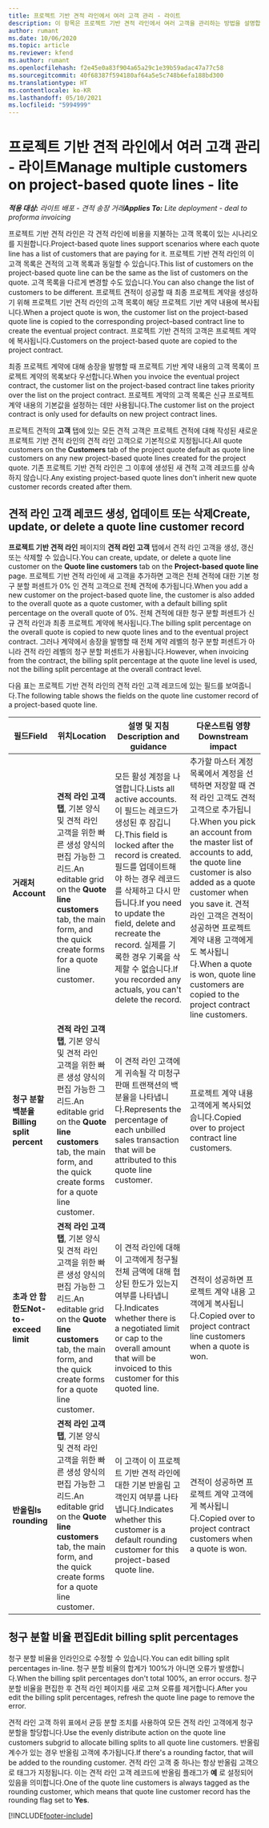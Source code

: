 ```yaml
---
title: 프로젝트 기반 견적 라인에서 여러 고객 관리 - 라이트
description: 이 항목은 프로젝트 기반 견적 라인에서 여러 고객을 관리하는 방법을 설명합니다.
author: rumant
ms.date: 10/06/2020
ms.topic: article
ms.reviewer: kfend
ms.author: rumant
ms.openlocfilehash: f2e45e0a83f904a65a29c1e39b59adac47a77c58
ms.sourcegitcommit: 40f68387f594180af64a5e5c748b6efa188bd300
ms.translationtype: HT
ms.contentlocale: ko-KR
ms.lasthandoff: 05/10/2021
ms.locfileid: "5994999"
---
```

# <a name="manage-multiple-customers-on-project-based-quote-lines---lite"></a><span data-ttu-id="fdd5a-103">프로젝트 기반 견적 라인에서 여러 고객 관리 - 라이트</span><span class="sxs-lookup"><span data-stu-id="fdd5a-103">Manage multiple customers on project-based quote lines - lite</span></span>

<span data-ttu-id="fdd5a-104">_**적용 대상:** 라이트 배포 - 견적 송장 거래_</span><span class="sxs-lookup"><span data-stu-id="fdd5a-104">_**Applies To:** Lite deployment - deal to proforma invoicing_</span></span>

<span data-ttu-id="fdd5a-105">프로젝트 기반 견적 라인은 각 견적 라인에 비용을 지불하는 고객 목록이 있는 시나리오를 지원합니다.</span><span class="sxs-lookup"><span data-stu-id="fdd5a-105">Project-based quote lines support scenarios where each quote line has a list of customers that are paying for it.</span></span> <span data-ttu-id="fdd5a-106">프로젝트 기반 견적 라인의 이 고객 목록은 견적의 고객 목록과 동일할 수 있습니다.</span><span class="sxs-lookup"><span data-stu-id="fdd5a-106">This list of customers on the project-based quote line can be the same as the list of customers on the quote.</span></span> <span data-ttu-id="fdd5a-107">고객 목록을 다르게 변경할 수도 있습니다.</span><span class="sxs-lookup"><span data-stu-id="fdd5a-107">You can also change the list of customers to be different.</span></span> <span data-ttu-id="fdd5a-108">프로젝트 견적이 성공할 때 최종 프로젝트 계약을 생성하기 위해 프로젝트 기반 견적 라인의 고객 목록이 해당 프로젝트 기반 계약 내용에 복사됩니다.</span><span class="sxs-lookup"><span data-stu-id="fdd5a-108">When a project quote is won, the customer list on the project-based quote line is copied to the corresponding project–based contract line to create the eventual project contract.</span></span> <span data-ttu-id="fdd5a-109">프로젝트 기반 견적의 고객은 프로젝트 계약에 복사됩니다.</span><span class="sxs-lookup"><span data-stu-id="fdd5a-109">Customers on the project-based quote are copied to the project contract.</span></span>

<span data-ttu-id="fdd5a-110">최종 프로젝트 계약에 대해 송장을 발행할 때 프로젝트 기반 계약 내용의 고객 목록이 프로젝트 계약의 목록보다 우선합니다.</span><span class="sxs-lookup"><span data-stu-id="fdd5a-110">When you invoice the eventual project contract, the customer list on the project-based contract line takes priority over the list on the project contract.</span></span> <span data-ttu-id="fdd5a-111">프로젝트 계약의 고객 목록은 신규 프로젝트 계약 내용의 기본값을 설정하는 데만 사용됩니다.</span><span class="sxs-lookup"><span data-stu-id="fdd5a-111">The customer list on the project contract is only used for defaults on new project contract lines.</span></span>

<span data-ttu-id="fdd5a-112">프로젝트 견적의 **고객** 탭에 있는 모든 견적 고객은 프로젝트 견적에 대해 작성된 새로운 프로젝트 기반 견적 라인의 견적 라인 고객으로 기본적으로 지정됩니다.</span><span class="sxs-lookup"><span data-stu-id="fdd5a-112">All quote customers on the **Customers** tab of the project quote default as quote line customers on any new project-based quote lines created for the project quote.</span></span> <span data-ttu-id="fdd5a-113">기존 프로젝트 기반 견적 라인은 그 이후에 생성된 새 견적 고객 레코드를 상속하지 않습니다.</span><span class="sxs-lookup"><span data-stu-id="fdd5a-113">Any existing project-based quote lines don't inherit new quote customer records created after them.</span></span>

## <a name="create-update-or-delete-a-quote-line-customer-record"></a><span data-ttu-id="fdd5a-114">견적 라인 고객 레코드 생성, 업데이트 또는 삭제</span><span class="sxs-lookup"><span data-stu-id="fdd5a-114">Create, update, or delete a quote line customer record</span></span>

<span data-ttu-id="fdd5a-115">**프로젝트 기반 견적 라인** 페이지의 **견적 라인 고객** 탭에서 견적 라인 고객을 생성, 갱신 또는 삭제할 수 있습니다.</span><span class="sxs-lookup"><span data-stu-id="fdd5a-115">You can create, update, or delete a quote line customer on the **Quote line customers** tab on the **Project-based quote line** page.</span></span> <span data-ttu-id="fdd5a-116">프로젝트 기반 견적 라인에 새 고객을 추가하면 고객은 전체 견적에 대한 기본 청구 분할 퍼센트가 0% 인 견적 고객으로 전체 견적에 추가됩니다.</span><span class="sxs-lookup"><span data-stu-id="fdd5a-116">When you add a new customer on the project-based quote line, the customer is also added to the overall quote as a quote customer, with a default billing split percentage on the overall quote of 0%.</span></span> <span data-ttu-id="fdd5a-117">전체 견적에 대한 청구 분할 퍼센트가 신규 견적 라인과 최종 프로젝트 계약에 복사됩니다.</span><span class="sxs-lookup"><span data-stu-id="fdd5a-117">The billing split percentage on the overall quote is copied to new quote lines and to the eventual project contract.</span></span> <span data-ttu-id="fdd5a-118">그러나 계약에서 송장을 발행할 때 전체 계약 레벨의 청구 분할 퍼센트가 아니라 견적 라인 레벨의 청구 분할 퍼센트가 사용됩니다.</span><span class="sxs-lookup"><span data-stu-id="fdd5a-118">However, when invoicing from the contract, the billing split percentage at the quote line level is used, not the billing split percentage at the overall contract level.</span></span> 

<span data-ttu-id="fdd5a-119">다음 표는 프로젝트 기반 견적 라인의 견적 라인 고객 레코드에 있는 필드를 보여줍니다.</span><span class="sxs-lookup"><span data-stu-id="fdd5a-119">The following table shows the fields on the quote line customer record of a project-based quote line.</span></span>

| <span data-ttu-id="fdd5a-120">필드</span><span class="sxs-lookup"><span data-stu-id="fdd5a-120">Field</span></span> | <span data-ttu-id="fdd5a-121">위치</span><span class="sxs-lookup"><span data-stu-id="fdd5a-121">Location</span></span> | <span data-ttu-id="fdd5a-122">설명 및 지침</span><span class="sxs-lookup"><span data-stu-id="fdd5a-122">Description and guidance</span></span> | <span data-ttu-id="fdd5a-123">다운스트림 영향</span><span class="sxs-lookup"><span data-stu-id="fdd5a-123">Downstream impact</span></span> |
| --- | --- | --- | --- |
| <span data-ttu-id="fdd5a-124">**거래처**</span><span class="sxs-lookup"><span data-stu-id="fdd5a-124">**Account**</span></span> | <span data-ttu-id="fdd5a-125">**견적 라인 고객 탭**, 기본 양식 및 견적 라인 고객을 위한 빠른 생성 양식의 편집 가능한 그리드.</span><span class="sxs-lookup"><span data-stu-id="fdd5a-125">An editable grid on the **Quote line customers** tab, the main form, and the quick create forms for a quote line customer.</span></span> | <span data-ttu-id="fdd5a-126">모든 활성 계정을 나열합니다.</span><span class="sxs-lookup"><span data-stu-id="fdd5a-126">Lists all active accounts.</span></span> <span data-ttu-id="fdd5a-127">이 필드는 레코드가 생성된 후 잠깁니다.</span><span class="sxs-lookup"><span data-stu-id="fdd5a-127">This field is locked after the record is created.</span></span> <span data-ttu-id="fdd5a-128">필드를 업데이트해야 하는 경우 레코드를 삭제하고 다시 만듭니다.</span><span class="sxs-lookup"><span data-stu-id="fdd5a-128">If you need to update the field, delete and recreate the record.</span></span> <span data-ttu-id="fdd5a-129">실제를 기록한 경우 기록을 삭제할 수 없습니다.</span><span class="sxs-lookup"><span data-stu-id="fdd5a-129">If you recorded any actuals, you can't delete the record.</span></span> | <span data-ttu-id="fdd5a-130">추가할 마스터 계정 목록에서 계정을 선택하면 저장할 때 견적 라인 고객도 견적 고객으로 추가됩니다.</span><span class="sxs-lookup"><span data-stu-id="fdd5a-130">When you pick an account from the master list of accounts to add, the quote line customer is also added as a quote customer when you save it.</span></span> <span data-ttu-id="fdd5a-131">견적 라인 고객은 견적이 성공하면 프로젝트 계약 내용 고객에게도 복사됩니다.</span><span class="sxs-lookup"><span data-stu-id="fdd5a-131">When a quote is won, quote line customers are copied to the project contract line customers.</span></span> |
| <span data-ttu-id="fdd5a-132">**청구 분할 백분율**</span><span class="sxs-lookup"><span data-stu-id="fdd5a-132">**Billing split percent**</span></span> | <span data-ttu-id="fdd5a-133">**견적 라인 고객 탭**, 기본 양식 및 견적 라인 고객을 위한 빠른 생성 양식의 편집 가능한 그리드.</span><span class="sxs-lookup"><span data-stu-id="fdd5a-133">An editable grid on the **Quote line customers** tab, the main form, and the quick create forms for a quote line customer.</span></span> | <span data-ttu-id="fdd5a-134">이 견적 라인 고객에게 귀속될 각 미청구 판매 트랜잭션의 백분율을 나타냅니다.</span><span class="sxs-lookup"><span data-stu-id="fdd5a-134">Represents the percentage of each unbilled sales transaction that will be attributed to this quote line customer.</span></span> | <span data-ttu-id="fdd5a-135">프로젝트 계약 내용 고객에게 복사되었습니다.</span><span class="sxs-lookup"><span data-stu-id="fdd5a-135">Copied over to project contract line customers.</span></span> |
| <span data-ttu-id="fdd5a-136">**초과 안 함 한도**</span><span class="sxs-lookup"><span data-stu-id="fdd5a-136">**Not-to-exceed limit**</span></span> | <span data-ttu-id="fdd5a-137">**견적 라인 고객 탭**, 기본 양식 및 견적 라인 고객을 위한 빠른 생성 양식의 편집 가능한 그리드.</span><span class="sxs-lookup"><span data-stu-id="fdd5a-137">An editable grid on the **Quote line customers** tab, the main form, and the quick create forms for a quote line customer.</span></span> | <span data-ttu-id="fdd5a-138">이 견적 라인에 대해 이 고객에게 청구될 전체 금액에 대해 협상된 한도가 있는지 여부를 나타냅니다.</span><span class="sxs-lookup"><span data-stu-id="fdd5a-138">Indicates whether there is a negotiated limit or cap to the overall amount that will be invoiced to this customer for this quoted line.</span></span> | <span data-ttu-id="fdd5a-139">견적이 성공하면 프로젝트 계약 내용 고객에게 복사됩니다.</span><span class="sxs-lookup"><span data-stu-id="fdd5a-139">Copied over to project contract line customers when a quote is won.</span></span> |
| <span data-ttu-id="fdd5a-140">**반올림**</span><span class="sxs-lookup"><span data-stu-id="fdd5a-140">**Is rounding**</span></span> | <span data-ttu-id="fdd5a-141">**견적 라인 고객 탭**, 기본 양식 및 견적 라인 고객을 위한 빠른 생성 양식의 편집 가능한 그리드.</span><span class="sxs-lookup"><span data-stu-id="fdd5a-141">An editable grid on the **Quote line customers** tab, the main form, and the quick create forms for a quote line customer.</span></span> | <span data-ttu-id="fdd5a-142">이 고객이 이 프로젝트 기반 견적 라인에 대한 기본 반올림 고객인지 여부를 나타냅니다.</span><span class="sxs-lookup"><span data-stu-id="fdd5a-142">Indicates whether this customer is a default rounding customer for this project-based quote line.</span></span> | <span data-ttu-id="fdd5a-143">견적이 성공하면 프로젝트 계약 고객에게 복사됩니다.</span><span class="sxs-lookup"><span data-stu-id="fdd5a-143">Copied over to project contract customers when a quote is won.</span></span> |

## <a name="edit-billing-split-percentages"></a><span data-ttu-id="fdd5a-144">청구 분할 비율 편집</span><span class="sxs-lookup"><span data-stu-id="fdd5a-144">Edit billing split percentages</span></span>

<span data-ttu-id="fdd5a-145">청구 분할 비율을 인라인으로 수정할 수 있습니다.</span><span class="sxs-lookup"><span data-stu-id="fdd5a-145">You can edit billing split percentages in-line.</span></span> <span data-ttu-id="fdd5a-146">청구 분할 비율의 합계가 100%가 아니면 오류가 발생합니다.</span><span class="sxs-lookup"><span data-stu-id="fdd5a-146">When the billing split percentages don't total 100%, an error occurs.</span></span> <span data-ttu-id="fdd5a-147">청구 분할 비율을 편집한 후 견적 라인 페이지를 새로 고쳐 오류를 제거합니다.</span><span class="sxs-lookup"><span data-stu-id="fdd5a-147">After you edit the billing split percentages, refresh the quote line page to remove the error.</span></span>

<span data-ttu-id="fdd5a-148">견적 라인 고객 하위 표에서 균등 분할 조치를 사용하여 모든 견적 라인 고객에게 청구 분할을 할당합니다.</span><span class="sxs-lookup"><span data-stu-id="fdd5a-148">Use the evenly distribute action on the quote line customers subgrid to allocate billing splits to all quote line customers.</span></span> <span data-ttu-id="fdd5a-149">반올림 계수가 있는 경우 반올림 고객에 추가됩니다.</span><span class="sxs-lookup"><span data-stu-id="fdd5a-149">If there's a rounding factor, that will be added to the rounding customer.</span></span> <span data-ttu-id="fdd5a-150">견적 라인 고객 중 하나는 항상 반올림 고객으로 태그가 지정됩니다. 이는 견적 라인 고객 레코드에 반올림 플래그가 **예** 로 설정되어 있음을 의미합니다.</span><span class="sxs-lookup"><span data-stu-id="fdd5a-150">One of the quote line customers is always tagged as the rounding customer, which means that quote line customer record has the rounding flag set to **Yes**.</span></span> 


[!INCLUDE[footer-include](../../includes/footer-banner.md)]